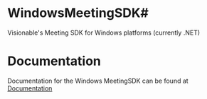 # WindowsMeetingSDK#

Visionable's Meeting SDK for Windows platforms (currently .NET)

# Documentation #

Documentation for the Windows MeetingSDK can be found at [Documentation](https://visionable.readme.io/docs/windows)
